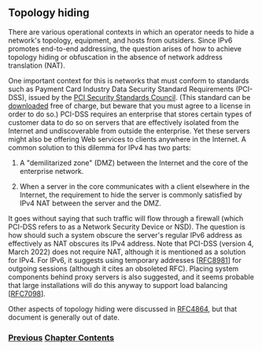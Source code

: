 ## Topology hiding

There are various operational contexts in which an operator needs to hide a network's topology, equipment, and hosts from outsiders. Since IPv6 promotes end-to-end addressing, the question arises of how to achieve topology hiding or obfuscation in the absence of network address translation (NAT).

One important context for this is networks that must conform to standards such as Payment Card Industry
Data Security Standard Requirements (PCI-DSS), issued by the [PCI Security Standards Council](https://www.pcisecuritystandards.org). (This standard can be [downloaded](https://docs-prv.pcisecuritystandards.org/PCI%20DSS/Standard/PCI-DSS-v4_0.pdf) free of charge, but beware that you must agree to a license in order to do so.) PCI-DSS requires an enterprise that stores certain types of customer data to do so on servers that are effectively isolated from the Internet and undiscoverable from outside the enterprise. Yet these servers might also be offering Web services to clients anywhere in the Internet. A common solution to this dilemma for IPv4 has two parts:

1. A "demilitarized zone" (DMZ) between the Internet and the core of the enterprise network.

2. When a server in the core communicates with a client elsewhere in the Internet, the requirement to hide the server is commonly satisfied by IPv4 NAT between the server and the DMZ. 

It goes without saying that such traffic will flow through a firewall (which PCI-DSS refers to as a Network Security Device or NSD). The question is how should such a system obscure the server's regular IPv6 address as effectively as NAT obscures its IPv4 address. Note that PCI-DSS (version 4, March 2022) does not require NAT, although it is mentioned as a solution for IPv4. For IPv6, it suggests using temporary addresses \[[RFC8981](https://www.rfc-editor.org/info/rfc8981)] for outgoing sessions (although it cites an obsoleted RFC). Placing system components behind proxy servers is also suggested, and it seems probable that large installations will do this anyway to support load balancing \[[RFC7098](https://www.rfc-editor.org/info/rfc7098)].

Other aspects of topology hiding were discussed in [RFC4864](https://www.rfc-editor.org/info/rfc4864), but that document is generally out of date.

<!-- Link lines generated automatically; do not delete -->
### [<ins>Previous</ins>](Filtering.md) [<ins>Chapter Contents</ins>](4.%20Security.md)
